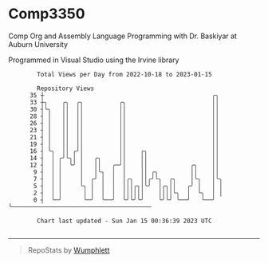 # Comp3350
Comp Org and Assembly Language Programming with Dr. Baskiyar at Auburn University

Programmed in Visual Studio using the Irvine library

```
        Total Views per Day from 2022-10-18 to 2023-01-15

        Repository Views
      35 ┼                                               ╭╮
      33 ┼╮    ╭╮  ╭╮          ╭╮                        ││
      30 ┤╰╮   ││  ││          ││                        ││
      28 ┤ │   ││  ││          ││                        ││
      26 ┤ │   ││  ││          ││                        ││
      23 ┤ │   ││  ││          ││                        ││
      21 ┤ │   ││  ││          ││                        ││
      19 ┤ │   ││  ││          ││                        ││
      16 ┤ ╰╮  ││ ╭╯│          ││    ╭╮                  ││
      14 ┤  │ ╭╯╰╮│ │   ╭╮     ││    ││                  ││
      12 ┤  │ │  ╰╯ │   ││   ╭─╯│    ││            ╭╮    ││
       9 ┤  │ │     │   │╰╮  │  │    ││ ╭╮         ││    ││
       7 ┤  │ │     │  ╭╯ │  │  │╭╮  ││╭╯╰╮  ╭╮    │╰╮   │╰╮
       5 ┤  │ │     ╰╮ │  │  │  │││╭╮│╰╯  │╭╮││   ╭╯ │   │ │
       2 ┤  │ │      │ │  │  │  ││││││    ││││╰╮  │  ╰╮  │ │
       0 ┤  ╰─╯      ╰─╯  ╰──╯  ╰╯╰╯╰╯    ╰╯╰╯ ╰──╯   ╰──╯ ╰───────────────────────────────────────

        Chart last updated - Sun Jan 15 00:36:39 2023 UTC
        
```

---

> RepoStats by [Wumphlett](https://github.com/Wumphlett)
